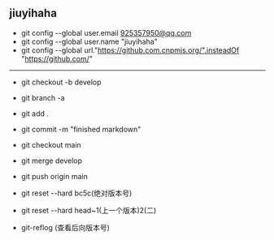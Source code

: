 **jiuyihaha**
---
- git config --global user.email 925357950@qq.com
- git config --global user.name "jiuyihaha"
- git config --global url."https://github.com.cnpmjs.org/".insteadOf "https://github.com/"

---
-  git checkout -b develop
-  git branch -a
-  git add .
-  git commit -m "finished markdown"
-  git checkout main
-  git merge develop
-  git push origin main

-  git reset --hard bc5c(绝对版本号)
-  git reset --hard head~1(上一个版本)2(二)
-  git-reflog (查看后向版本号)

